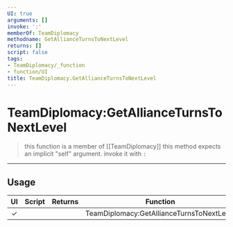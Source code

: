 ```yaml
---
UI: true
arguments: []
invoke: ':'
memberOf: TeamDiplomacy
methodname: GetAllianceTurnsToNextLevel
returns: []
script: false
tags:
- TeamDiplomacy/_function
- function/UI
title: TeamDiplomacy.GetAllianceTurnsToNextLevel
---
```

# TeamDiplomacy:GetAllianceTurnsToNextLevel
> this function is a member of [[TeamDiplomacy]]
> this method expects an implicit "self" argument. invoke it with `:`
-----
## Usage
|  UI | Script | Returns | Function | Arguments |
|:---:|:------:|-------:|:--------:|:---------|
|✓| ||TeamDiplomacy:GetAllianceTurnsToNextLevel||
